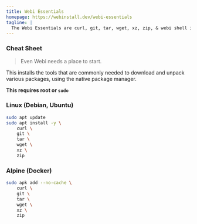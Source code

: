 ```yaml
---
title: Webi Essentials
homepage: https://webinstall.dev/webi-essentials
tagline: |
  The Webi Essentials are curl, git, tar, wget, xz, zip, & webi shell integrations
---
```


### Cheat Sheet

> Even Webi needs a place to start.

This installs the tools that are commonly needed to download and unpack various
packages, using the native package manager.

**This requires root or `sudo`**

### Linux (Debian, Ubuntu)

```sh
sudo apt update
sudo apt install -y \
    curl \
    git \
    tar \
    wget \
    xz \
    zip
```

### Alpine (Docker)

```sh
sudo apk add --no-cache \
    curl \
    git \
    tar \
    wget \
    xz \
    zip
```
